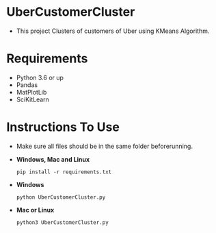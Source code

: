 # UberCustomerCluster
- This project Clusters of customers of Uber using KMeans Algorithm.

# Requirements
- Python 3.6 or up
- Pandas
- MatPlotLib
- SciKitLearn

# Instructions To Use
- Make sure all files should be in the same folder beforerunning.

- **Windows, Mac and Linux**
  ``` 
  pip install -r requirements.txt
  ```
- **Windows**
  ```
  python UberCustomerCluster.py
  ```
- **Mac or Linux**
  ```
  python3 UberCustomerCluster.py
  ```
